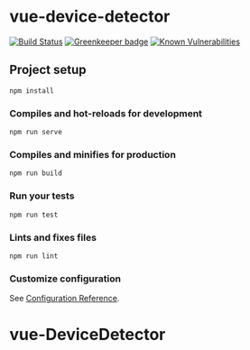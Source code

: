 # vue-device-detector

[![Build Status](https://travis-ci.com/dreambo8563/vue-DeviceDetector.svg?branch=master)](https://travis-ci.com/dreambo8563/vue-DeviceDetector)
[![Greenkeeper badge](https://badges.greenkeeper.io/dreambo8563/vue-DeviceDetector.svg)](https://greenkeeper.io/)
[![Known Vulnerabilities](https://snyk.io/test/github/dreambo8563/vue-DeviceDetector/badge.svg?targetFile=package.json)](https://snyk.io/test/github/dreambo8563/vue-DeviceDetector?targetFile=package.json)

## Project setup

```
npm install
```

### Compiles and hot-reloads for development

```
npm run serve
```

### Compiles and minifies for production

```
npm run build
```

### Run your tests

```
npm run test
```

### Lints and fixes files

```
npm run lint
```

### Customize configuration

See [Configuration Reference](https://cli.vuejs.org/config/).

# vue-DeviceDetector
